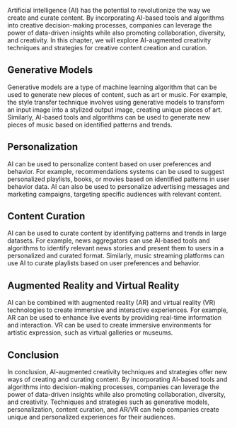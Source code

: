
Artificial intelligence (AI) has the potential to revolutionize the way we create and curate content. By incorporating AI-based tools and algorithms into creative decision-making processes, companies can leverage the power of data-driven insights while also promoting collaboration, diversity, and creativity. In this chapter, we will explore AI-augmented creativity techniques and strategies for creative content creation and curation.

Generative Models
-----------------

Generative models are a type of machine learning algorithm that can be used to generate new pieces of content, such as art or music. For example, the style transfer technique involves using generative models to transform an input image into a stylized output image, creating unique pieces of art. Similarly, AI-based tools and algorithms can be used to generate new pieces of music based on identified patterns and trends.

Personalization
---------------

AI can be used to personalize content based on user preferences and behavior. For example, recommendations systems can be used to suggest personalized playlists, books, or movies based on identified patterns in user behavior data. AI can also be used to personalize advertising messages and marketing campaigns, targeting specific audiences with relevant content.

Content Curation
----------------

AI can be used to curate content by identifying patterns and trends in large datasets. For example, news aggregators can use AI-based tools and algorithms to identify relevant news stories and present them to users in a personalized and curated format. Similarly, music streaming platforms can use AI to curate playlists based on user preferences and behavior.

Augmented Reality and Virtual Reality
-------------------------------------

AI can be combined with augmented reality (AR) and virtual reality (VR) technologies to create immersive and interactive experiences. For example, AR can be used to enhance live events by providing real-time information and interaction. VR can be used to create immersive environments for artistic expression, such as virtual galleries or museums.

Conclusion
----------

In conclusion, AI-augmented creativity techniques and strategies offer new ways of creating and curating content. By incorporating AI-based tools and algorithms into decision-making processes, companies can leverage the power of data-driven insights while also promoting collaboration, diversity, and creativity. Techniques and strategies such as generative models, personalization, content curation, and AR/VR can help companies create unique and personalized experiences for their audiences.
